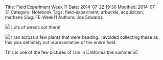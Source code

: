 Title: Field Experiment Week 11
Date: 2014-07-22 19:30
Modified: 2014-07-31
Category: Notebook
Tags: field-experiment, arbuckle, acquisition, methane 
Slug: FE-Week11
Authors: Joe Edwards


![]({filename}/images/ArbuckleField/fieldw11.jpg)
Lots of weeds out there!


![]({filename}/images/ArbuckleField/plantsw11.jpg)
I ran across a few plants that were heading.  I avoided collecting these as this was definitely not representative of the entire field.

This is one of the few pictures of rain in California this summer
![]({filename}/images/ArbuckleField/fieldw11-2.jpg)
